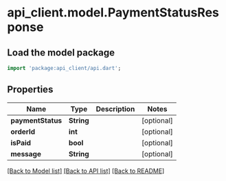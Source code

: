# api_client.model.PaymentStatusResponse

## Load the model package
```dart
import 'package:api_client/api.dart';
```

## Properties
Name | Type | Description | Notes
------------ | ------------- | ------------- | -------------
**paymentStatus** | **String** |  | [optional] 
**orderId** | **int** |  | [optional] 
**isPaid** | **bool** |  | [optional] 
**message** | **String** |  | [optional] 

[[Back to Model list]](../README.md#documentation-for-models) [[Back to API list]](../README.md#documentation-for-api-endpoints) [[Back to README]](../README.md)


